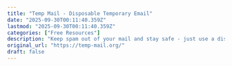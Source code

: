 ```yaml
---
title: "Temp Mail - Disposable Temporary Email"
date: "2025-09-30T00:11:40.359Z"
lastmod: "2025-09-30T00:11:40.359Z"
categories: ["Free Resources"]
description: "Keep spam out of your mail and stay safe - just use a disposable temporary email address! Protect your personal email address from spam with Temp-mail"
original_url: "https://temp-mail.org/"
draft: false
---
```

